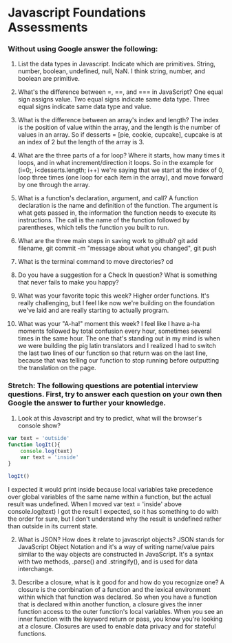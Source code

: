 # Javascript Foundations Assessments

### Without using Google answer the following:

1. List the data types in Javascript. Indicate which are primitives.
String, number, boolean, undefined, null, NaN. I think string, number, and boolean are primitive.

2. What's the difference between =, ==, and === in JavaScript?
One equal sign assigns value. Two equal signs indicate same data type. Three equal signs indicate same data type and value.

3. What is the difference between an array's index and length?
The index is the position of value within the array, and the length is the number of values in an array. So if desserts = [pie, cookie, cupcake], cupcake is at an index of 2 but the length of the array is 3.

4. What are the three parts of a for loop?
Where it starts, how many times it loops, and in what increment/direction it loops. So in the example for (i=0;, i<desserts.length; i++) we're saying that we start at the index of 0, loop three times (one loop for each item in the array), and move forward by one through the array.

5. What is a function's declaration, argument, and call?
A function declaration is the name and definition of the function. The argument is what gets passed in, the information the function needs to execute its instructions. The call is the name of the function followed by parentheses, which tells the function you built to run.

6. What are the three main steps in saving work to github?
git add filename, git commit -m "message about what you changed", git push

7. What is the terminal command to move directories?
cd

8. Do you have a suggestion for a Check In question?
What is something that never fails to make you happy?

9. What was your favorite topic this week?
Higher order functions. It's really challenging, but I feel like now we're building on the foundation we've laid and are really starting to actually program.

10. What was your "A-ha!" moment this week?
I feel like I have a-ha moments followed by total confusion every hour, sometimes several times in the same hour. The one that's standing out in my mind is when we were building the pig latin translators and I realized I had to switch the last two lines of our function so that return was on the last line, because that was telling our function to stop running before outputting the translation on the page.

### Stretch: The following questions are potential interview questions. First, try to answer each question on your own then Google the answer to further your knowledge.

1. Look at this Javascript and try to predict, what will the browser's console show?

``` javascript
var text = 'outside'
function logIt(){
    console.log(text)
    var text = 'inside'
}

logIt()
```
I expected it would print inside because local variables take precedence over global variables of the same name within a function, but the actual result was undefined. When I moved var text = 'inside' above console.log(text) I got the result I expected, so it has something to do with the order for sure, but I don't understand why the result is undefined rather than outside in its current state.

2. What is JSON? How does it relate to javascript objects?
JSON stands for JavaScript Object Notation and it's a way of writing name/value pairs similar to the way objects are constructed in JavaScript. It's a syntax with two methods, .parse() and .stringify(), and is used for data interchange.

3. Describe a closure, what is it good for and how do you recognize one?
A closure is the combination of a function and the lexical environment within which that function was declared. So when you have a function that is declared within another function, a closure gives the inner function access to the outer function's local variables. When you see an inner function with the keyword return or pass, you know you're looking at a closure. Closures are used to enable data privacy and for stateful functions.
